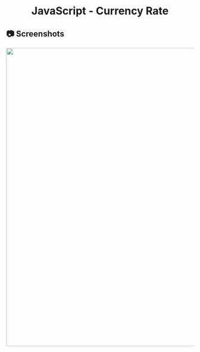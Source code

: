 <h1 align="center">
   JavaScript - Currency Rate
</h1>

<h2>
📷 Screenshots
</h2>

<p align="center">
  <img src="https://github.com/ozkannbuyuk/js-exercises/assets/111967202/2f0fe535-c87b-4d54-bfa0-f0d3ed208ff2" width="800" />
</p>
